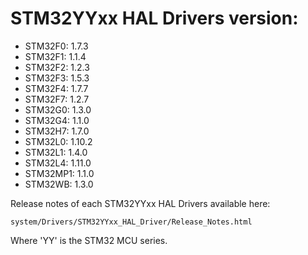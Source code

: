 # STM32YYxx HAL Drivers version:

  * STM32F0: 1.7.3
  * STM32F1: 1.1.4
  * STM32F2: 1.2.3
  * STM32F3: 1.5.3
  * STM32F4: 1.7.7
  * STM32F7: 1.2.7
  * STM32G0: 1.3.0
  * STM32G4: 1.1.0
  * STM32H7: 1.7.0
  * STM32L0: 1.10.2
  * STM32L1: 1.4.0
  * STM32L4: 1.11.0
  * STM32MP1: 1.1.0
  * STM32WB: 1.3.0

Release notes of each STM32YYxx HAL Drivers available here:

`system/Drivers/STM32YYxx_HAL_Driver/Release_Notes.html`

Where 'YY' is the STM32 MCU series.
